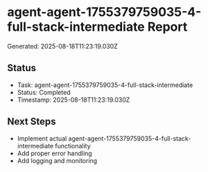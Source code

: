# agent-agent-1755379759035-4-full-stack-intermediate Report

Generated: 2025-08-18T11:23:19.030Z

## Status
- Task: agent-agent-1755379759035-4-full-stack-intermediate
- Status: Completed
- Timestamp: 2025-08-18T11:23:19.030Z

## Next Steps
- Implement actual agent-agent-1755379759035-4-full-stack-intermediate functionality
- Add proper error handling
- Add logging and monitoring
